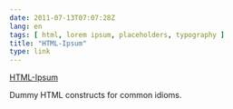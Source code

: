 ```yaml
---
date: 2011-07-13T07:07:28Z
lang: en
tags: [ html, lorem ipsum, placeholders, typography ]
title: "HTML-Ipsum"
type: link
---
```


[HTML-Ipsum](http://html-ipsum.com/)

Dummy HTML constructs for common idioms.

